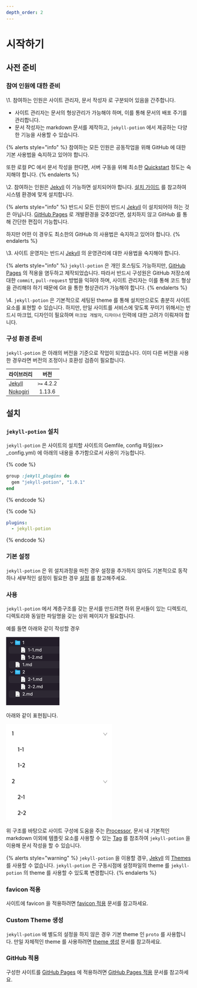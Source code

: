 ```yaml
---
depth_order: 2
---
```


# 시작하기

## 사전 준비

### 참여 인원에 대한 준비

\1. 참여하는 인원은 사이트 관리자, 문서 작성자 로 구분되어 있음을 간주합니다.

* 사이트 관리자는 문서의 형상관리가 가능해야 하며, 이를 통해 문서의 배포 주기를 관리합니다.
* 문서 작성자는 markdown 문서를 제작하고, `jekyll-potion` 에서 제공하는 다양한 기능을 사용할 수 있습니다.

{% alerts style="info" %}
참여하는 모든 인원은 공동작업을 위해 GitHub 에 대한 기본 사용법을 숙지하고 있어야 합니다.

또한 로컬 PC 에서 문서 작성을 한다면, 서버 구동을 위해 최소한 [Quickstart](https://jekyllrb.com/docs/) 정도는 숙지해야 합니다.
{% endalerts %}

\2. 참여하는 인원은 [Jekyll](https://jekyllrb.com/) 이 가능하면 설치되어야 합니다. [설치 가이드](https://jekyllrb.com/docs/installation/) 를 참고하여 시스템 환경에 맞게 설치합니다.

{% alerts style="info" %}
반드시 모든 인원이 반드시 [Jekyll](https://jekyllrb.com/) 이 설치되어야 하는 것은 아닙니다. [GitHub Pages](https://pages.github.com/) 로 개발환경을 갖추었다면, 설치하지 않고 GitHub 를 통해 간단한 편집이 가능합니다.

하지만 어떤 이 경우도 최소한의 GitHub 의 사용법은 숙지하고 있어야 합니다.
{% endalerts %}

\3. 사이트 운영자는 반드시 [Jekyll](https://jekyllrb.com/) 의 운영관리에 대한 사용법을 숙지해야 합니다.

{% alerts style="info" %}
`jekyll-potion` 은 개인 호스팅도 가능하지만, [GitHub Pages](https://pages.github.com/) 의 적용을 염두하고 제작되었습니다. 따라서 반드시 구성원은 GitHub 저장소에 대한 `commit`, `pull-request` 방법을 익혀야 하며, 사이트 관리자는 이를 통해 코드 형상을 관리해야 하기 때문에 Git 을 통한 형상관리가 가능해야 합니다.
{% endalerts %}

\4. `jekyll-potion` 은 기본적으로 세팅된 theme 를 통해 설치만으로도 충분히 사이트 요소를 표현할 수 있습니다. 하지만, 만일 사이트를 서비스에 맞도록 꾸미기 위해서는 반드시 마크업, 디자인이 필요하며 `마크업 개발자`, `디자이너` 인력에 대한 고려가 이뤄져야 합니다.

### 구성 환경 준비

`jekyll-potion` 은 아래의 버전을 기준으로 작업이 되었습니다. 이미 다른 버전을 사용한 경우라면 버전의 조정이나 호환성 검증이 필요합니다.

| 라이브러리                                                 |     버전     |
|-------------------------------------------------------|:----------:|
| [Jekyll](https://jekyllrb.com/)                       | `>=` 4.2.2 |
| [Nokogiri](https://github.com/sparklemotion/nokogiri) |   1.13.6   |

## 설치

### `jekyll-potion` 설치

`jekyll-potion` 은 사이트의 설치할 사이트의 Gemfile, config 파일(ex> _config.yml) 에 아래의 내용을 추가함으로서 사용이 가능합니다.

{% code %}
```ruby
group :jekyll_plugins do
  gem "jekyll-potion", "1.0.1"
end
```
{% endcode %}

{% code %}
```yaml
plugins:
  - jekyll-potion
```
{% endcode %}

### 기본 설정

`jekyll-potion` 은 위 설치과정을 마친 경우 설정을 추가하지 않아도 기본적으로 동작하나 세부적인 설정이 필요한 경우 [설정](./config) 를 참고해주세요. 

### 사용

`jekyll-potion` 에서 계층구조를 갖는 문서를 만드려면 하위 문서들이 있는 디렉토리, 디렉토리와 동일한 파일명을 갖는 상위 페이지가 필요합니다.

예를 들면 아래와 같이 작성할 경우

![filesystem.png](./assets/images/filesystem.png)

아래와 같이 표현됩니다.

![navigation.png](./assets/images/f-navigation.png)

위 구조를 바탕으로 사이트 구성에 도움을 주는 [Processor](./use/processor), 문서 내 기본적인 markdown 이외에 템플릿 요소를 사용할 수 있는 [Tag](./use/tag) 를 참조하여 `jekyll-potion` 을 이용해 문서 작성을 할 수 있습니다.

{% alerts style="warning" %}
`jekyll-potion` 을 이용할 경우, [Jekyll](https://jekyllrb.com/) 의 [Themes](https://jekyllrb.com/docs/themes/) 를 사용할 수 없습니다. `jekyll-potion` 은 구동시점에 설정파일의 theme 를 `jekyll-potion` 의 theme 를 사용할 수 있도록 변경합니다.
{% endalerts %}

### favicon 적용

사이트에 favicon 을 적용하려면 [favicon 적용](./start/favicon.md) 문서를 참고하세요.

### Custom Theme 생성

`jekyll-potion` 에 별도의 설정을 하지 않은 경우 기본 theme 인 `proto` 를 사용합니다. 만일 자체적인 theme 를 사용하려면 [theme 생성](./start/make-theme) 문서를 참고하세요.

### GitHub 적용

구성한 사이트를 [GitHub Pages](https://pages.github.com/) 에 적용하려면 [GitHub Pages 적용](./start/apply-github-pages) 문서를 참고하세요.